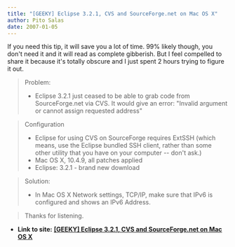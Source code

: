 ```yaml
---
title: "[GEEKY] Eclipse 3.2.1, CVS and SourceForge.net on Mac OS X"
author: Pito Salas
date: 2007-01-05
---
```


If you need this tip, it will save you a lot of time. 99% likely though, you
don't need it and it will read as complete gibberish. But I feel compelled to
share it because it's totally obscure and I just spent 2 hours trying to
figure it out.

>
> Problem:
>
>   * Eclipse 3.2.1 just ceased to be able to grab code from SourceForge.net
> via CVS. It would give an error: "Invalid argument or cannot assign
> requested address"
>
>

>
> Configuration
>
>   * Eclipse for using CVS on SourceForge requires ExtSSH (which means, use
> the Eclipse bundled SSH client, rather than some other utility that you have
> on your computer -- don't ask.)
>   * Mac OS X, 10.4.9, all patches applied
>   * Eclipse: 3.2.1 - brand new download

>
> Solution:
>
>   * In Mac OS X Network settings, TCP/IP, make sure that IPv6 is configured
> and shows an IPv6 Address.
>

>
> Thanks for listening.


* **Link to site:** **[[GEEKY] Eclipse 3.2.1, CVS and SourceForge.net on Mac OS X](None)**
